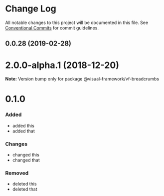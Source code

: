 # Change Log

All notable changes to this project will be documented in this file.
See [Conventional Commits](https://conventionalcommits.org) for commit guidelines.

## 0.0.28 (2019-02-28)



# 2.0.0-alpha.1 (2018-12-20)

**Note:** Version bump only for package @visual-framework/vf-breadcrumbs





# 0.1.0

### Added
- added this
- added that

### Changes

- changed this
- changed that

### Removed

- deleted this
- deleted that
